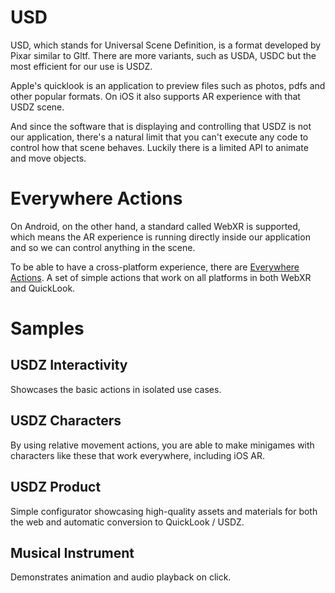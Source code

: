 # USD

USD, which stands for Universal Scene Definition, is a format developed by Pixar similar to Gltf. There are more variants, such as USDA, USDC but the most efficient for our use is USDZ.

Apple's quicklook is an application to preview files such as photos, pdfs and other popular formats. On iOS it also supports AR experience with that USDZ scene. 

And since the software that is displaying and controlling that USDZ is not our application, there's a natural limit that you can't execute any code to control how that scene behaves. Luckily there is a limited API to animate and move objects.

# Everywhere Actions

On Android, on the other hand, a standard called WebXR is supported, which means the AR experience is running directly inside our application and so we can control anything in the scene.

To be able to have a cross-platform experience, there are [Everywhere Actions](https://engine.needle.tools/docs/everywhere-actions.html#what-are-everywhere-actions). A set of simple actions that work on all platforms in both WebXR and QuickLook.

# Samples

## USDZ Interactivity

Showcases the basic actions in isolated use cases.

## USDZ Characters

By using relative movement actions, you are able to make minigames with characters like these that work everywhere, including iOS AR.

## USDZ Product

Simple configurator showcasing high-quality assets and materials for both the web and automatic conversion to QuickLook / USDZ.

## Musical Instrument

Demonstrates animation and audio playback on click.